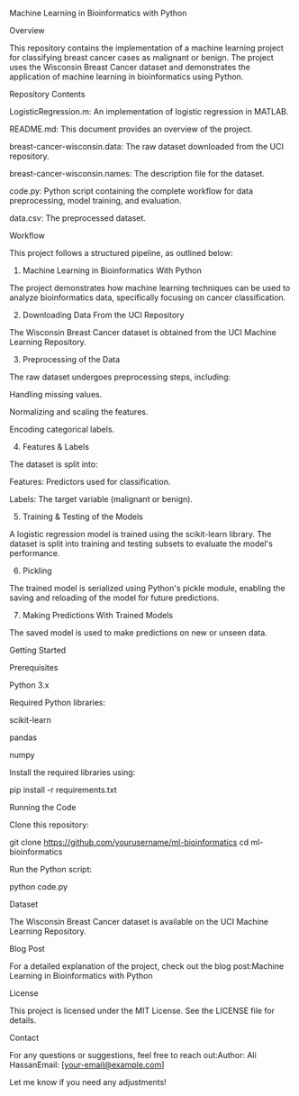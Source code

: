 Machine Learning in Bioinformatics with Python

Overview

This repository contains the implementation of a machine learning project for classifying breast cancer cases as malignant or benign. The project uses the Wisconsin Breast Cancer dataset and demonstrates the application of machine learning in bioinformatics using Python.

Repository Contents

LogisticRegression.m: An implementation of logistic regression in MATLAB.

README.md: This document provides an overview of the project.

breast-cancer-wisconsin.data: The raw dataset downloaded from the UCI repository.

breast-cancer-wisconsin.names: The description file for the dataset.

code.py: Python script containing the complete workflow for data preprocessing, model training, and evaluation.

data.csv: The preprocessed dataset.

Workflow

This project follows a structured pipeline, as outlined below:

1. Machine Learning in Bioinformatics With Python

The project demonstrates how machine learning techniques can be used to analyze bioinformatics data, specifically focusing on cancer classification.

2. Downloading Data From the UCI Repository

The Wisconsin Breast Cancer dataset is obtained from the UCI Machine Learning Repository.

3. Preprocessing of the Data

The raw dataset undergoes preprocessing steps, including:

Handling missing values.

Normalizing and scaling the features.

Encoding categorical labels.

4. Features & Labels

The dataset is split into:

Features: Predictors used for classification.

Labels: The target variable (malignant or benign).

5. Training & Testing of the Models

A logistic regression model is trained using the scikit-learn library. The dataset is split into training and testing subsets to evaluate the model's performance.

6. Pickling

The trained model is serialized using Python's pickle module, enabling the saving and reloading of the model for future predictions.

7. Making Predictions With Trained Models

The saved model is used to make predictions on new or unseen data.

Getting Started

Prerequisites

Python 3.x

Required Python libraries:

scikit-learn

pandas

numpy

Install the required libraries using:

pip install -r requirements.txt

Running the Code

Clone this repository:

git clone https://github.com/yourusername/ml-bioinformatics
cd ml-bioinformatics

Run the Python script:

python code.py

Dataset

The Wisconsin Breast Cancer dataset is available on the UCI Machine Learning Repository.

Blog Post

For a detailed explanation of the project, check out the blog post:Machine Learning in Bioinformatics with Python

License

This project is licensed under the MIT License. See the LICENSE file for details.

Contact

For any questions or suggestions, feel free to reach out:Author: Ali HassanEmail: [your-email@example.com]

Let me know if you need any adjustments!
